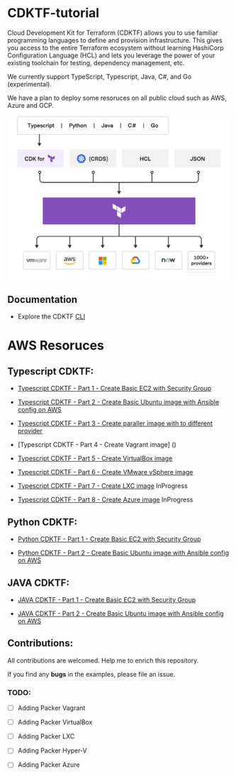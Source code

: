 # CDKTF-tutorial
Cloud Development Kit for Terraform (CDKTF) allows you to use familiar programming languages to define and provision infrastructure. This gives you access to the entire Terraform ecosystem without learning HashiCorp Configuration Language (HCL) and lets you leverage the power of your existing toolchain for testing, dependency management, etc.

We currently support TypeScript, Typescript, Java, C#, and Go (experimental).

We have a plan to deploy some resoruces on all public cloud such as AWS, Azure and GCP.



<p align="center" style="text-align:center;">
  <a href="https://www.terraform.io/cdktf">
    <img alt="HashiCorp CDKTF logo" src="image/cdktf.png" width="500" />
  </a>
</p>

## Documentation

* Explore the CDKTF [CLI](https://learn.hashicorp.com/tutorials/terraform/cdktf-install?in=terraform/cdktf)

# AWS Resoruces

## Typescript CDKTF:

 - [Typescript CDKTF - Part 1 - Create Basic EC2 with Security Group](https://github.com/ahmadalibagheri/cdktf-typescript-aws-ec2)

 - [Typescript CDKTF - Part 2 - Create Basic Ubuntu image with Ansible config on AWS]()

 - [Typescript CDKTF - Part 3 - Create paraller image with to different provider]()

 - [Typescript CDKTF - Part 4 - Create Vagrant image] ()

 - [Typescript CDKTF - Part 5 - Create VirtualBox image]()

 - [Typescript CDKTF - Part 6 - Create VMware vSphere image]()

 - [Typescript CDKTF - Part 7 - Create LXC image]() InProgress

 - [Typescript CDKTF - Part 8 - Create Azure image]() InProgress

## Python CDKTF:

 - [Python CDKTF - Part 1 - Create Basic EC2 with Security Group](https://github.com/ahmadalibagheri/cdktf-typescript-aws-ec2)

 - [Python CDKTF - Part 2 - Create Basic Ubuntu image with Ansible config on AWS]()

## JAVA CDKTF:

 - [JAVA CDKTF - Part 1 - Create Basic EC2 with Security Group](https://github.com/ahmadalibagheri/cdktf-typescript-aws-ec2)

 - [JAVA CDKTF - Part 2 - Create Basic Ubuntu image with Ansible config on AWS]()

## Contributions:

All contributions are welcomed. Help me to enrich this repository.

If you find any **bugs** in the examples, please file an issue.

### TODO:

 - [ ] Adding Packer Vagrant
 - [ ] Adding Packer VirtualBox
 - [ ] Adding Packer LXC
 - [ ] Adding Packer Hyper-V
 - [ ] Adding Packer Azure

